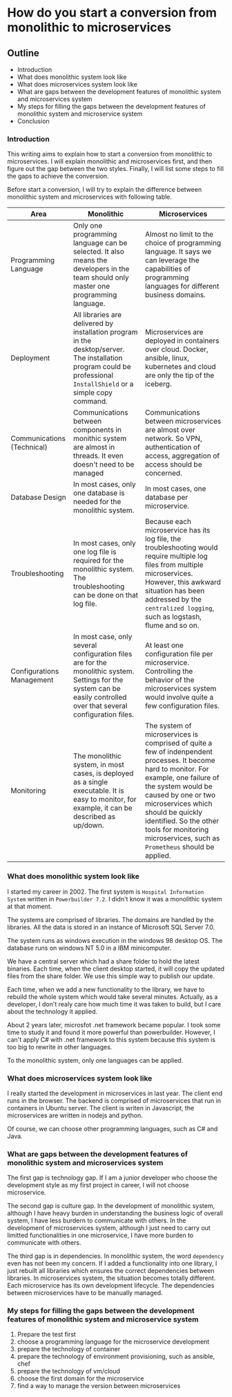 # How do you start a conversion from monolithic to microservices

## Outline
- Introduction
- What does monolithic system look like
- What does microservices system look like
- What are gaps between the development features of monolithic system and microservices system
- My steps for filling the gaps between the development features of monolithic system and microservice system
- Conclusion

### Introduction
This writing aims to explain how to start a conversion from monolithic to microservices. I will explain monolithic and microservices first, and then figure out the gap between the two styles. Finally, I will list some steps to fill the gaps to achieve the conversion.

Before start a conversion, I will try to explain the difference between monolithic system and microservices with following table.

|Area|Monolithic|Microservices|
|--|--|--|
|Programming Language|Only one programming language can be selected. It also means the developers in the team should only master one programming language. |Almost no limit to the choice of programming language. It says we can leverage the capabilities of programming languages for different business domains. |
|Deployment|All libraries are delivered by installation program in the desktop/server. The installation program could be professional `InstallShield` or a simple copy command.|Microservices are deployed in containers over cloud. Docker, ansible, linux, kubernetes and cloud are only the tip of the iceberg.|
|Communications (Technical)|Communications between components in monithic system are almost in threads. It even doesn't need to be managed|Communications between microservices are almost over network. So VPN, authentication of access, aggregation of access should be concerned.|
|Database Design|In most cases, only one database is needed for the monolithic system.|In most cases, one database per microservice.
|Troubleshooting|In most cases, only one log file is required for the monolithic system. The troubleshooting can be done on that log file.|Because each microservice has its log file, the troubleshooting would require multiple log files from multiple microservices. However, this awkward situation has been addressed by the `centralized logging`, such as logstash, flume and so on.|
|Configurations Management|In most case, only several configuration files are for the monolithic system. Settings for the system can be easily controlled over that several configuration files.|At least one configuration file per microservice. Controlling the behavior of the microservices system would involve quite a few configuration files.|
|Monitoring|The monolithic system, in most cases, is deployed as a single executable. It is easy to monitor, for example, it can be described as up/down.|The system of microservices is comprised of quite a few of indenpendent processes. It become hard to monitor. For example, one failure of the system would be caused by one or two microservices which should be quickly identified. So the other tools for monitoring microservices, such as `Prometheus` should be applied.|  


### What does monolithic system look like
I started my career in 2002. The first system is `Hospital Information System` written in `Powerbuilder 7.2`. I didn't know it was a monolithic system at that moment. 

The systems are comprised of libraries. The domains are handled by the libraries. All the data is stored in an instance of Microsoft SQL Server 7.0. 

The system runs as windows execution in the windows 98 desktop OS. The database runs on windows NT 5.0 in a IBM minicomputer.

We have a central server which had a share folder to hold the latest binaries. Each time, when the client desktop started, it will copy the updated files from the share folder. We use this simple way to publish our update.

Each time, when we add a new functionality to the library, we have to rebuild the whole system which would take several minutes. Actually, as a developer, I don't realy care how much time it was taken to build, but I care about the technology it applied. 

About 2 years later, microsfot .net framework became popular. I took some time to study it and found it more powerful than powerbuilder. However, I can't apply C# with .net framework to this system because this system is too big to rewrite in other languages.

To the monolithic system, only one languages can be applied. 

### What does microservices system look like
I really started the development in microservices in last year. The client end runs in the browser. The backend is comprised of microservices that run in containers in Ubuntu server. The client is writen in Javascript, the microservices are written in nodejs and python.

Of course, we can choose other programming languages, such as C# and Java.

### What are gaps between the development features of monolithic system and microservices system
The first gap is technology gap. If I am a junior developer who choose the development style as my first project in career, I will not choose microservice. 

The second gap is culture gap. In the development of monolithic system, although I have heavy burden in understanding the business logic of overall system, I have less burdern to communicate with others. In the development of microservices system, although I just need to carry out limitted functionalities in one microservice, I have more burden to communicate with others.

The third gap is in dependencies. In monolithic system, the word `dependency` even has not been my concern. If I added a functionality into one library, I just rebuilt all libraries which ensures the correct dependencies between libraries. In microservices system, the situation becomes totally different. Each microservice has its own development lifecycle. The dependencies between microservices have to be manually managed.

### My steps for filling the gaps between the development features of monolithic system and microservice system
1. Prepare the test first
2. choose a programming language for the microservice development
3. prepare the technology of container
4. prepare the technology of environment provisioning, such as ansible, chef
5. prepare the technology of vm/cloud
6. choose the first domain for the microservice
7. find a way to manage the version between microservices






